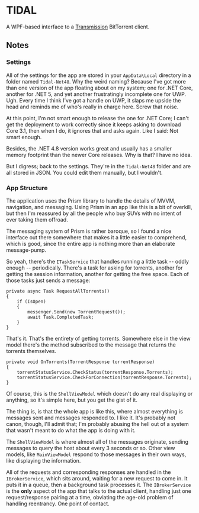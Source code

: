 # TIDAL

A WPF-based interface to a [Transmission](https://github.com/transmission/transmission)
 BitTorrent client.

 ## Notes

### Settings
 All of the settings for the app are stored in your
 ```AppData\Local``` directory in a folder named
 ```Tidal-Net48```. Why the weird naming? Because I've got
 more than one version of the app floating about on my
 system; one for .NET Core, another for .NET 5, and yet
 another frustratingly incomplete one for UWP. Ugh. Every
 time I think I've got a handle on UWP, it slaps me upside
 the head and reminds me of who's really in charge here.
 Screw that noise.

 At this point, I'm not smart enough to release the one for
 .NET Core; I can't get the deployment to work correctly
 since it keeps asking to download Core 3.1, then when I do,
 it ignores that and asks again. Like I said: Not smart
 enough.

 Besides, the .NET 4.8 version works great and usually has a
 smaller memory footprint than the newer Core releases. Why
 is that? I have no idea. 

 But I digress; back to the settings. They're in the
 ```Tidal-Net48``` folder and are all stored in JSON. You
 could edit them manually, but I wouldn't.

### App Structure
The application uses the Prism library to handle the details
of MVVM, navigation, and messaging. Using Prism in an app like
this is a bit of overkill, but then I'm reassured by all the
people who buy SUVs with no intent of ever taking them offroad.

The messaging system of Prism is rather baroque, so I found a
nice interface out there somewhere that makes it a little easier
to comprehend, which is good, since the entire app is nothing more
than an elaborate message-pump.

So yeah, there's the ```ITaskService``` that handles running
a little task -- oddly enough -- periodically. There's a task for
asking for torrents, another for getting the session information,
another for getting the free space. Each of those tasks just sends
a message:

    private async Task RequestAllTorrents()
    {
        if (IsOpen)
        {
            messenger.Send(new TorrentRequest());
            await Task.CompletedTask;
        }
    }

That's it. That's the entirety of getting torrents. Somewhere else
in the view model there's the method subscribed to the message that
returns the torrents themselves.

    private void OnTorrents(TorrentResponse torrentResponse)
    {
        torrentStatusService.CheckStatus(torrentResponse.Torrents);
        torrentStatusService.CheckForConnection(torrentResponse.Torrents);
    }

Of course, this is the ```ShellViewModel``` which doesn't do any
real displaying or anything, so it's simple here, but you get the
gist of it.

The thing is, is that the whole app is like this, where almost
everything is messages sent and messages responded to. I like it. It's
probably not canon, though, I'll admit that; I'm probably abusing the
hell out of a system that wasn't meant to do what the app is doing
with it.

The ```ShellViewModel``` is where almost all of the messages 
originate, sending messages to query the host about every 3 seconds
or so. Other view models, like ```MainViewModel``` respond to
those messages in their own ways, like displaying the information.

All of the requests and corresponding responses are handled in the
```IBrokerService```, which sits around, waiting for a new
request to come in. It puts it in a queue, then a background
task processes it. The ```IBrokerService``` is the **only**
aspect of the app that talks to the actual client, handling just
one request/response pairing at a time, obviating the age-old
problem of handling reentrancy. One point of contact.

